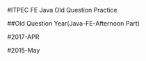 #ITPEC FE Java Old Question Practice

##Old Question Year(Java-FE-Afternoon Part)

#2017-APR

#2015-May
